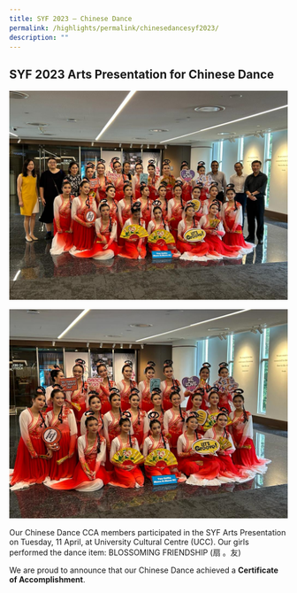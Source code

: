 ```yaml
---
title: SYF 2023 – Chinese Dance
permalink: /highlights/permalink/chinesedancesyf2023/
description: ""
---
```

## **SYF 2023 Arts Presentation for Chinese Dance**

![](/images/NV%20Highlights/chinese%20dance%20syf%201.jpeg)

![](/images/NV%20Highlights/chinese%20dance%20syf%202.jpeg)

Our Chinese Dance CCA members participated in the SYF Arts Presentation on Tuesday, 11 April, at University Cultural Centre (UCC). Our girls performed the dance item:  BLOSSOMING FRIENDSHIP (扇 。友)

We are proud to announce that our Chinese Dance achieved a **Certificate of Accomplishment**.